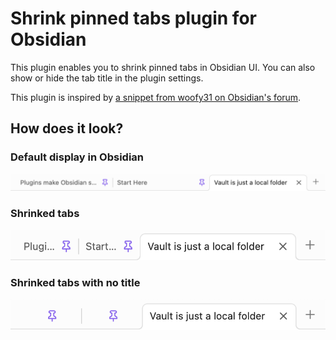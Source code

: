 # Shrink pinned tabs plugin for Obsidian

This plugin enables you to shrink pinned tabs in Obsidian UI. You can also show or hide the tab title in the plugin settings. 

This plugin is inspired by [a snippet from woofy31 on Obsidian's forum](https://forum.obsidian.md/t/shrink-the-size-of-pinned-tabs/71914/2).

## How does it look? 

### Default display in Obsidian

![Default display with unshrinked tabs](docs/default.png)

### Shrinked tabs 

![Display with shrinked tabs](docs/shrinked.png)

### Shrinked tabs with no title

![Display with shrinked tabs and hidden title](docs/shrinked-no-title.png)
